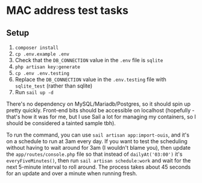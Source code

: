 # MAC address test tasks

## Setup
1. `composer install`
2. `cp .env.example .env`
3. Check that the `DB_CONNECTION` value in the `.env` file is `sqlite`
4. `php artisan key:generate`
5. `cp .env .env.testing`
6. Replace the `DB_CONNECTION` value in the `.env.testing` file with `sqlite_test` (rather than sqlite)
7. Run `sail up -d`

There's no dependency on MySQL/Mariadb/Postgres, so it should spin up pretty quickly. Front-end bits should be accessible on localhost (hopefully - that's how it was for me, but I use Sail a lot for managing my containers, so I should be considered a tainted sample tbh).

To run the command, you can use `sail artisan app:import-ouis`, and it's on a schedule to run at 3am every day. If you want to test the scheduling without having to wait around for 3am (I wouldn't blame you), then update the `app/routes/console.php` file so that instead of `dailyAt('03:00')` it's `everyFiveMinutes()`, then run `sail artisan schedule:work` and wait for the next 5-minute interval to roll around. The process takes about 45 seconds for an update and over a minute when running fresh.
